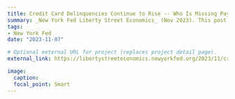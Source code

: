 ```yaml
---
title: Credit Card Delinquencies Continue to Rise -- Who Is Missing Payments?
summary: _New York Fed Liberty Street Economics_ (Nov 2023). This post looks at which groups have fallen behind on debt payments and discusses whether rising delinquencies are concentrated amongst certain groups or broader based.
tags:
- New York Fed
date: "2023-11-07"

# Optional external URL for project (replaces project detail page).
external_link: https://libertystreeteconomics.newyorkfed.org/2023/11/credit-card-delinquencies-continue-to-rise-who-is-missing-payments/

image:
  caption:
  focal_point: Smart
---
```

